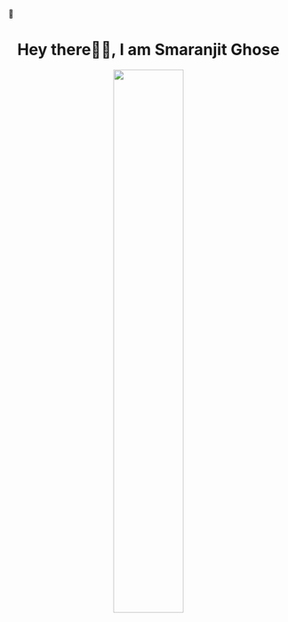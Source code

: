   👋
<h1 align= "center"><b>Hey there🙋‍♂️, I am Smaranjit Ghose</b></h1>
<p align="center"><img width=50% src="https://media.giphy.com/media/IThjAlJnD9WNO/giphy.gif"></p> 
